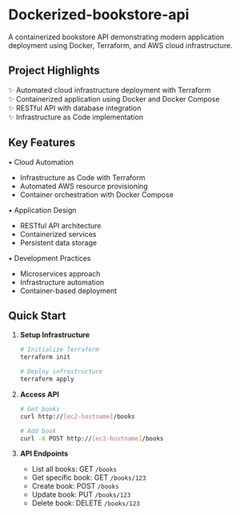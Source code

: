 # Dockerized-bookstore-api

A containerized bookstore API demonstrating modern application deployment using Docker, Terraform, and AWS cloud infrastructure.

## Project Highlights

✨ Automated cloud infrastructure deployment with Terraform  
✨ Containerized application using Docker and Docker Compose  
✨ RESTful API with database integration  
✨ Infrastructure as Code implementation

## Key Features

• Cloud Automation
  - Infrastructure as Code with Terraform
  - Automated AWS resource provisioning
  - Container orchestration with Docker Compose

• Application Design
  - RESTful API architecture
  - Containerized services
  - Persistent data storage

• Development Practices
  - Microservices approach
  - Infrastructure automation
  - Container-based deployment


## Quick Start

1. **Setup Infrastructure**
   ```bash
   # Initialize Terraform
   terraform init

   # Deploy infrastructure
   terraform apply
   ```

2. **Access API**
   ```bash
   # Get books
   curl http://[ec2-hostname]/books

   # Add book
   curl -X POST http://[ec2-hostname]/books
   ```

3. **API Endpoints**
   - List all books: GET `/books`
   - Get specific book: GET `/books/123`
   - Create book: POST `/books`
   - Update book: PUT `/books/123`
   - Delete book: DELETE `/books/123`
